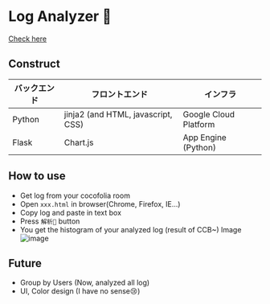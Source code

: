 # Log Analyzer 👾
[Check here](https://singsignalyou-test.df.r.appspot.com/index)

## Construct
| バックエンド | フロントエンド                 | インフラ              | 
| ------------ | ------------------------------ | --------------------- | 
| Python       | jinja2 (and HTML, javascript, CSS) | Google Cloud Platform | 
| Flask        | Chart.js                       | App Engine (Python)   | 


## How to use
- Get log from your cocofolia room
- Open `xxx.html` in browser(Chrome, Firefox, IE...)
- Copy log and paste in text box
- Press `解析🌟` button
- You get the histogram of your analyzed log (result of CCB~)
Image
![image](./Doc/images/unknown.png)

## Future
- Group by Users (Now, analyzed all log)
- UI, Color design (I have no sense😢)